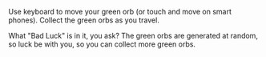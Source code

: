 Use keyboard to move your green orb (or touch and move on smart phones). Collect the green orbs as you travel.

What "Bad Luck" is in it, you ask? The green orbs are generated at random, so luck be with you, so you can collect more green orbs.